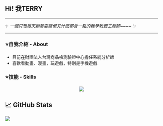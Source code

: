 ## Hi! 我TERRY

---

✨ *一個只想每天躺著耍廢但又什麼都會一點的雜學軟體工程師~~~~* ✨

---

### ⭐自我介紹 - About

* 目前在財團法人台灣商品檢測驗證中心擔任系統分析師
* 喜歡看動畫、漫畫，玩遊戲，特別是手機遊戲

### ⭐技能 - Skills

<p align="center">
  <a href="https://skillicons.dev">
    <img src="https://skillicons.dev/icons?i=js,html,css,tailwind,bootstrap,vue,vite,figma,git,github,php,py,r,dotnet,laravel,vscode,visualstudio,eclipse,linkedin,instagram,twitter,discord" />
  </a>
</p>

## &#x1f4c8; GitHub Stats

<a href="https://github.com/terry455217/terry455217">
  <img align="center" src="https://github-readme-stats.vercel.app/api/top-langs/?username=terry455217&hide=java,html,tex&title_color=ffffff&text_color=c9cacc&icon_color=2bbc8a&bg_color=1d1f21&langs_count=3" />
</a>

